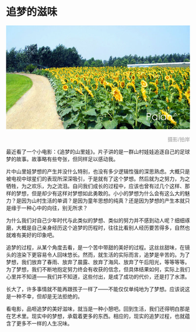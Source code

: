 # 追梦的滋味

![向日葵](images/xiangrikui.jpg)
<div style="margin-top:5px;color:#999;text-align:right;">摄影/拍岸</div>

最近看了一个小电影：《追梦的山里娃》。片子讲的是一群山村娃娃追逐自己的足球梦的故事。故事略有些夸张，但同样足以感动我。
 
片中山里娃梦想的产生并没什么特别，也没有多少逻辑性强的深思熟虑。大概只是被电视中球星们的表现所深深吸引，于是就有了这个梦想。然后就为之努力，为之牺牲，为之欢乐，为之流泪。自问我们成长的过程中，应该也曾有过几个这样、那样的梦想，但是却少有这样对梦想如此勇敢的。小小的梦想为什么会有这么大的魅力？是因为山村生活的单调？是因为童年思想的纯真？还是因为梦想的产生本就只是缘于一种心中的向往，别无所求？
 
为什么我们对自己少年时代与此类似的梦想、类似的努力并不感到动人呢？细细琢磨，大概是自己亲身经历这个追梦的历程时，往往比看别人经历要苦得多，自然也就难有美好的印象吧。
 
追梦的过程，从某个角度去看，是一个苦中带甜的美好的过程。这丝丝甜味，在镜头的渲染下更容易令人回味悠长。然而，就生活的实际而言，追梦是辛苦的。为了梦想，我们放弃了春雨、放弃了晨露、放弃了海风、放弃了午后阳光，等等等等。为了梦想，我们不断地抱定努力终会有收获的信念，但具体结果如何，实际上我们心里并不知道——我们并不知道，这些付出，是成了成功的代价，还是打了水漂。
 
长大了，许多事情就不能再跟孩子一样了——不能仅仅单纯地为了梦想。应该说这是一种不幸，但却是无法拒绝的。
 
看电影，品咂追梦的美好滋味，就当是一种小憩吧。回到生活，我们还得明白那是在艺术里。现实中的梦想，承载着更多的东西。相应的，现实的追梦过程，也就蕴含了更多不一样的人生况味。